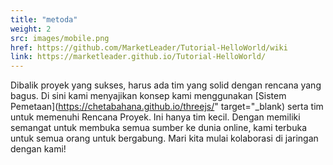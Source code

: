 ```yaml
---
title: "metoda"
weight: 2
src: images/mobile.png
href: https://github.com/MarketLeader/Tutorial-HelloWorld/wiki
link: https://marketleader.github.io/Tutorial-HelloWorld/
---
```

Dibalik proyek yang sukses, harus ada tim yang solid dengan rencana yang bagus. Di sini kami menyajikan konsep kami menggunakan [Sistem Pemetaan](https://chetabahana.github.io/threejs/" target="_blank) serta tim untuk memenuhi Rencana Proyek. Ini hanya tim kecil. Dengan memiliki semangat untuk membuka semua sumber ke dunia online, kami terbuka untuk semua orang untuk bergabung. Mari kita mulai kolaborasi di jaringan dengan kami!
